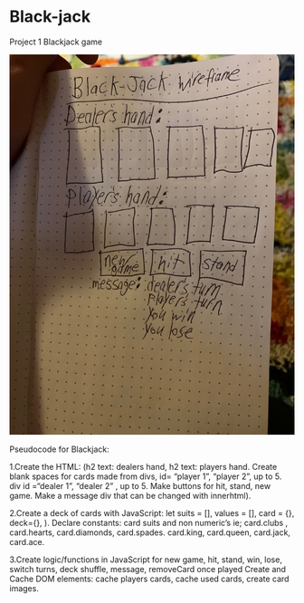 # Black-jack
Project 1 Blackjack game


![Image Description](./wireframe_blackjack.jpeg)

Pseudocode for Blackjack:

1.Create the HTML: (h2 text: dealers hand, h2 text: players hand.  Create blank spaces for cards made from divs, id= “player 1”, “player 2”, up to 5. div id =“dealer 1”, “dealer 2” , up to 5. Make buttons for hit, stand, new game. Make a message div that can be changed with innerhtml).

2.Create a deck of cards with JavaScript: let suits = [], values = [], card = {}, deck={}, ).
Declare constants: card suits and non numeric’s ie; card.clubs , card.hearts, card.diamonds, card.spades. card.king, card.queen, card.jack, card.ace.

3.Create logic/functions in JavaScript for new game, hit, stand, win, lose, switch turns, deck shuffle, message, removeCard once played
Create and Cache DOM elements: cache players cards, cache used cards, create card images.

